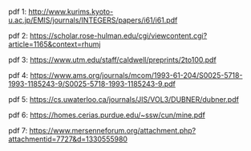 pdf 1: http://www.kurims.kyoto-u.ac.jp/EMIS/journals/INTEGERS/papers/i61/i61.pdf

pdf 2: https://scholar.rose-hulman.edu/cgi/viewcontent.cgi?article=1165&context=rhumj

pdf 3: https://www.utm.edu/staff/caldwell/preprints/2to100.pdf

pdf 4: https://www.ams.org/journals/mcom/1993-61-204/S0025-5718-1993-1185243-9/S0025-5718-1993-1185243-9.pdf

pdf 5: https://cs.uwaterloo.ca/journals/JIS/VOL3/DUBNER/dubner.pdf

pdf 6: https://homes.cerias.purdue.edu/~ssw/cun/mine.pdf

pdf 7: https://www.mersenneforum.org/attachment.php?attachmentid=7727&d=1330555980
